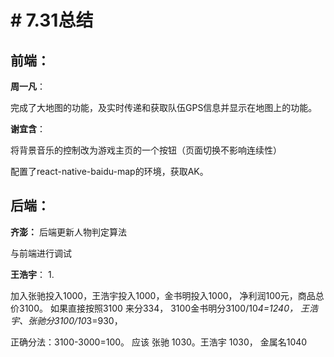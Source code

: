
# # 7.31总结

## 前端：
**周一凡**：

完成了大地图的功能，及实时传递和获取队伍GPS信息并显示在地图上的功能。

**谢宜含**：

将背景音乐的控制改为游戏主页的一个按钮（页面切换不影响连续性）

配置了react-native-baidu-map的环境，获取AK。

## 后端：
**齐澎：**
后端更新人物判定算法

与前端进行调试

**王浩宇**：
1.


加入张驰投入1000，王浩宇投入1000，金书明投入1000， 净利润100元，商品总价3100。 如果直接按照3100 来分334， 3100金书明分3100/10*4=1240， 王浩宇、张驰分3100/10*3=930，

正确分法：3100-3000=100。 应该 张驰 1030。王浩宇 1030， 金属名1040

